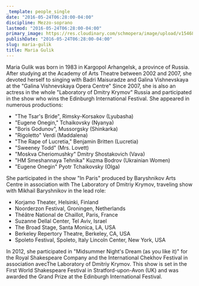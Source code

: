 ```yaml
---
_template: people_single
date: "2016-05-24T06:28:00-04:00"
discipline: Mezzo-soprano
lastmod: "2016-05-24T06:28:00-04:00"
primary_image: https://res.cloudinary.com/schmopera/image/upload/v1546830445/media/2019/01/MariaGulik.gif
publishDate: "2016-05-24T06:28:00-04:00"
slug: maria-gulik
title: Maria Gulik
---
```

Maria Gulik was born in 1983 in Kargopol Arhangelsk, a province of Russia.
After studying at the Academy of Arts Theatre between 2002 and 2007, she devoted herself to singing with Badri Maisuradze and Galina Vishnevskaya at the "Galina Vishnevskaya Opera Centre"
Since 2007, she is also an actress in the whole "Laboratory of Dmitry Krymov" Russia and participated in the show who wins the Edinburgh International Festival.
She appeared in numerous productions:
- "The Tsar's Bride", Rimsky-Korsakov (Lyubasha)
- "Eugene Onegin," Tchaikovsky (Nyanya)
- "Boris Godunov", Mussorgsky (Shinkarka)
- "Rigoletto" Verdi (Maddalena)
- "The Rape of Lucretia," Benjamin Britten (Lucretia)
- "Sweeney Todd" (Mrs. Lovett)
- "Moskva Cheriomushky" Dmitry Shostakovich (Vava)
- "HM Smeshannaya Tehnika" Kuzma Bodrov (Ukrainian Women)
- "Eugene Onegin" Pyotr Tchaikovsky (Olga)
 
She participated in the show "In Paris" produced by Baryshnikov Arts Centre in association with The Laboratory of Dmitriy Krymov, traveling show with Mikhail Baryshnikov in the lead role:
- Korjamo Theater, Helsinki, Finland
- Noorderzon Festival, Groningen, Netherlands
- Théâtre National de Chaillot, Paris, France
- Suzanne Dellal Center, Tel Aviv, Israel
- The Broad Stage, Santa Monica, LA, USA
- Berkeley Repertory Theatre, Berkeley, CA, USA
- Spoleto Festival, Spoleto, Italy
Lincoln Center, New York, USA
 
In 2012, she participated in "Midsummer Night's Dream (as you like it)" for the Royal Shakespeare Company and the International Chekhov Festival in association avecThe Laboratory of Dmitriy Krymov. This show is set in the First World Shakespeare Festival in Stratford-upon-Avon (UK) and was awarded the Grand Prize at the Edinburgh International Festival.
